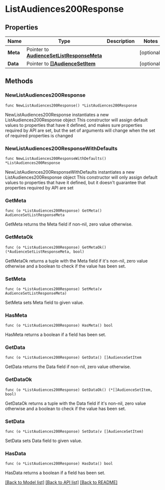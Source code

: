 # ListAudiences200Response

## Properties

Name | Type | Description | Notes
------------ | ------------- | ------------- | -------------
**Meta** | Pointer to [**AudienceSetListResponseMeta**](AudienceSetListResponseMeta.md) |  | [optional] 
**Data** | Pointer to [**[]AudienceSetItem**](AudienceSetItem.md) |  | [optional] 

## Methods

### NewListAudiences200Response

`func NewListAudiences200Response() *ListAudiences200Response`

NewListAudiences200Response instantiates a new ListAudiences200Response object
This constructor will assign default values to properties that have it defined,
and makes sure properties required by API are set, but the set of arguments
will change when the set of required properties is changed

### NewListAudiences200ResponseWithDefaults

`func NewListAudiences200ResponseWithDefaults() *ListAudiences200Response`

NewListAudiences200ResponseWithDefaults instantiates a new ListAudiences200Response object
This constructor will only assign default values to properties that have it defined,
but it doesn't guarantee that properties required by API are set

### GetMeta

`func (o *ListAudiences200Response) GetMeta() AudienceSetListResponseMeta`

GetMeta returns the Meta field if non-nil, zero value otherwise.

### GetMetaOk

`func (o *ListAudiences200Response) GetMetaOk() (*AudienceSetListResponseMeta, bool)`

GetMetaOk returns a tuple with the Meta field if it's non-nil, zero value otherwise
and a boolean to check if the value has been set.

### SetMeta

`func (o *ListAudiences200Response) SetMeta(v AudienceSetListResponseMeta)`

SetMeta sets Meta field to given value.

### HasMeta

`func (o *ListAudiences200Response) HasMeta() bool`

HasMeta returns a boolean if a field has been set.

### GetData

`func (o *ListAudiences200Response) GetData() []AudienceSetItem`

GetData returns the Data field if non-nil, zero value otherwise.

### GetDataOk

`func (o *ListAudiences200Response) GetDataOk() (*[]AudienceSetItem, bool)`

GetDataOk returns a tuple with the Data field if it's non-nil, zero value otherwise
and a boolean to check if the value has been set.

### SetData

`func (o *ListAudiences200Response) SetData(v []AudienceSetItem)`

SetData sets Data field to given value.

### HasData

`func (o *ListAudiences200Response) HasData() bool`

HasData returns a boolean if a field has been set.


[[Back to Model list]](../README.md#documentation-for-models) [[Back to API list]](../README.md#documentation-for-api-endpoints) [[Back to README]](../README.md)


